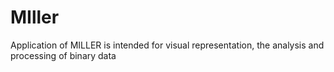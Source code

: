 MIller
======

Application of MILLER is intended for visual representation, the analysis and processing of binary data